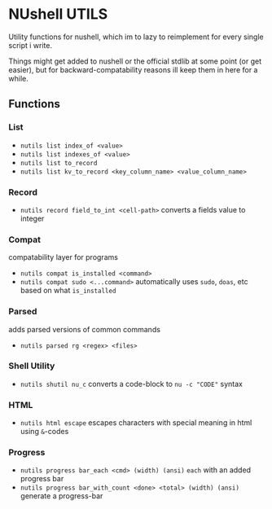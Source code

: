 # NUshell UTILS

Utility functions for nushell, which im to lazy to reimplement for every single script i write.

Things might get added to nushell or the official stdlib at some point (or get easier), but
for backward-compatability reasons ill keep them in here for a while.

## Functions

### List

* `nutils list index_of <value>`
* `nutils list indexes_of <value>`
* `nutils list to_record`
* `nutils list kv_to_record <key_column_name> <value_column_name>`

### Record

* `nutils record field_to_int <cell-path>` converts a fields value to integer

### Compat

compatability layer for programs

* `nutils compat is_installed <command>`
* `nutils compat sudo <...command>` automatically uses `sudo`, `doas`, etc based on what `is_installed`

### Parsed

adds parsed versions of common commands

* `nutils parsed rg <regex> <files>`

### Shell Utility

* `nutils shutil nu_c` converts a code-block to `nu -c "CODE"` syntax

### HTML

* `nutils html escape` escapes characters with special meaning in html using `&`-codes

### Progress

* `nutils progress bar_each <cmd> (width) (ansi)` `each` with an added progress bar
* `nutils progress bar_with_count <done> <total> (width) (ansi)` generate a progress-bar
